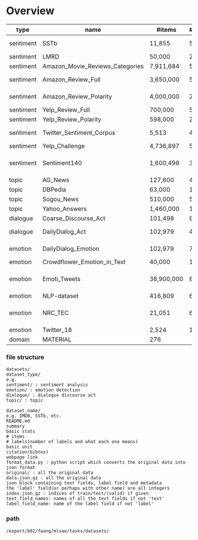 
# Overview

type|name|#items|#labels|unit|summary
---|---|---|---|---|---
sentiment|SSTb|11,855|5|sentence|Rotten Tomatoes movie reviews
sentiment|LMRD|50,000|2|document|IMDB movie reviews
sentiment|Amazon_Movie_Reviews_Categories|7,911,684|5|document|Amazon movie reviews
sentiment|Amazon_Review_Full|3,650,000|5|document|Amazon product reviews
sentiment|Amazon_Review_Polarity|4,000,000|2|document|Amazon product review
sentiment|Yelp_Review_Full|700,000|5|paragraph|Yelp reviews
sentiment|Yelp_Review_Polarity|598,000|2|paragraph|Yelp reviews
sentiment|Twitter_Sentiment_Corpus|5,513|4|paragraph|Sentiment tweets on 4 topics
sentiment|Yelp_Challenge|4,736,897|5|paragraph|Yelp review
sentiment|Sentiment140|1,600,498|3|paragraph|Sentiment tweets on different brands/products/topics
topic|AG_News|127,600|4|document|AG's news
topic|DBPedia|63,000|14|paragraph|DBPedia
topic|Sogou_News|510,000|5|document|Sogou News(Chinese)
topic|Yahoo_Answers|1,460,000|10|document|Yahoo! Answers
dialogue|Coarse_Discourse_Act|101,498|9|paragraph|Reddit threads
dialogue|DailyDialog_Act|102,979|4|paragraph|English learning materials
emotion|DailyDialog_Emotion|102,979|7|paragraph|English learning materials
emotion|Crowdflower_Emotion_in_Text|40,000|13|paragraph|Emotional tweets
emotion|Emoti_Tweets|38,900,000|8|paragraph|Tweets with emotional hashtags, emoticons and emoji
emotion|NLP-dataset|416,809|6|paragraph|Unknown source
emotion|NRC_TEC|21,051|6|paragraph|Tweets self-labeled with hashtag annotations
emotion|Twitter_18|2,524|18|sentence|Emotional tweets
domain|MATERIAL|276


### file structure
```
datasets/
dataset_type/
e.g.
sentiment/ : sentiment analysis
emotion/ : emotion detection
dialogue/ : dialogue discourse act
topic/ : topic

dataset_name/
e.g. IMDB, SSTb, etc.
README.md
summary
basic stats
# items
# labels(number of labels and what each one means)
basic unit
citation(bibtex)
webpage link
format_data.py : python script which converts the original data into json format
original/ : all the original data
data.json.gz : all the original data
json block containing text fields, label field and metadata
the 'label' field(or perhaps with other name) are all integers
index.json.gz : indices of train/test/(valid) if given
text_field_names: names of all the text fields if not 'text'
label_field_name: name of the label field if not 'label'
```
### path
`/export/b02/fwang/mlvae/tasks/datasets/`